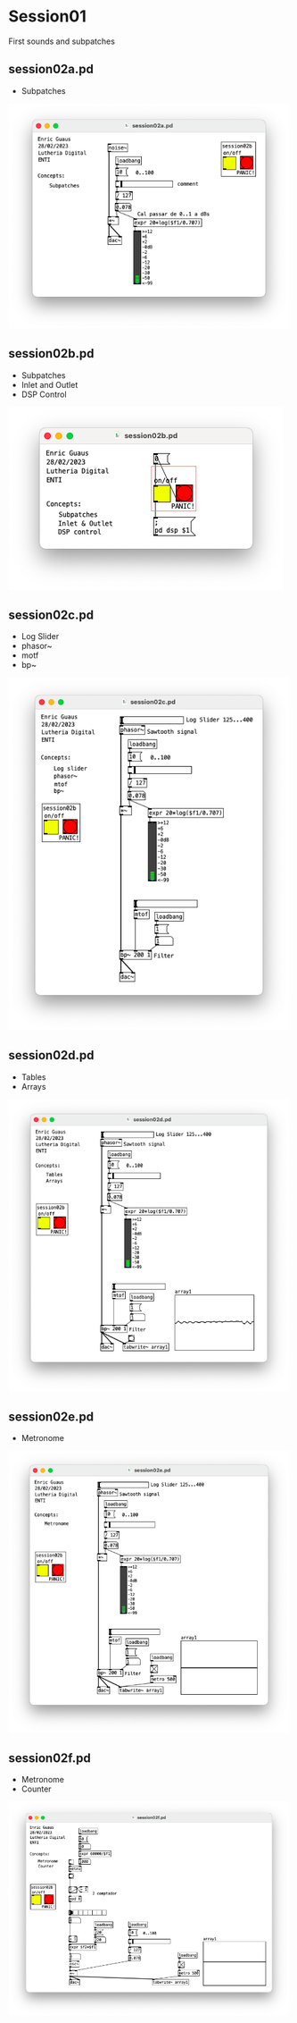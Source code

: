 # Session01

First sounds and subpatches

## session02a.pd 

* Subpatches

![session02a.png](./session02a.png)

## session02b.pd 

* Subpatches
* Inlet and Outlet
* DSP Control

![session02b.png](./session02b.png)

## session02c.pd 

* Log Slider
* phasor~
* motf
* bp~

![session02c.png](./session02c.png)

## session02d.pd 

* Tables
* Arrays

![session02d.png](./session02d.png)

## session02e.pd 

* Metronome

![session02e.png](./session02e.png)

## session02f.pd 

* Metronome
* Counter

![session02f.png](./session02f.png)

